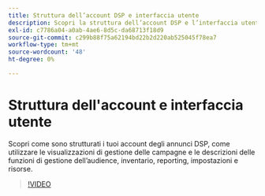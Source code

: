 ```yaml
---
title: Struttura dell’account DSP e interfaccia utente
description: Scopri la struttura dell’account DSP e l’interfaccia utente di.
exl-id: c7786a04-a0ab-4ae6-8d5c-da68713f18d9
source-git-commit: c299b88f75a62194bd22b2d220ab525045f78ea7
workflow-type: tm+mt
source-wordcount: '48'
ht-degree: 0%

---
```


# Struttura dell&#39;account e interfaccia utente

Scopri come sono strutturati i tuoi account degli annunci DSP, come utilizzare le visualizzazioni di gestione delle campagne e le descrizioni delle funzioni di gestione dell’audience, inventario, reporting, impostazioni e risorse.

>[!VIDEO](https://video.tv.adobe.com/v/339206)
